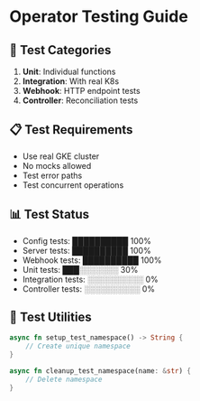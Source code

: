 # Operator Testing Guide

## 🧪 Test Categories
1. **Unit**: Individual functions
2. **Integration**: With real K8s
3. **Webhook**: HTTP endpoint tests
4. **Controller**: Reconciliation tests

## 📋 Test Requirements
- Use real GKE cluster
- No mocks allowed
- Test error paths
- Test concurrent operations

## 📊 Test Status
- Config tests: ██████████ 100%
- Server tests: ██████████ 100%
- Webhook tests: ██████████ 100%
- Unit tests: ███░░░░░░░ 30%
- Integration tests: ░░░░░░░░░░ 0%
- Controller tests: ░░░░░░░░░░ 0%

## 🔧 Test Utilities
```rust
async fn setup_test_namespace() -> String {
    // Create unique namespace
}

async fn cleanup_test_namespace(name: &str) {
    // Delete namespace
}
```